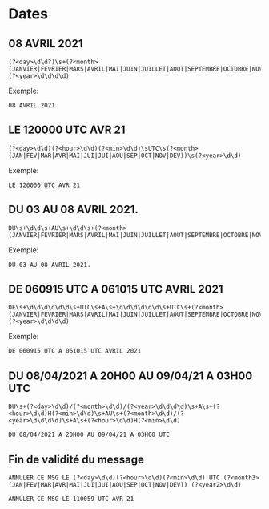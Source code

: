 
# Dates

## 08 AVRIL 2021

```
(?<day>\d\d?)\s+(?<month>(JANVIER|FEVRIER|MARS|AVRIL|MAI|JUIN|JUILLET|AOUT|SEPTEMBRE|OCTOBRE|NOVEMBRE|DECEMBRE))\s+(?<year>\d\d\d\d)
```

Exemple:
```
08 AVRIL 2021
```

## LE 120000 UTC AVR 21

```
(?<day>\d\d)(?<hour>\d\d)(?<min>\d\d)\sUTC\s(?<month>(JAN|FEV|MAR|AVR|MAI|JUI|JUI|AOU|SEP|OCT|NOV|DEV))\s(?<year>\d\d)
```

Exemple:
```
LE 120000 UTC AVR 21
```

## DU 03 AU 08 AVRIL 2021.

```
DU\s+\d\d\s+AU\s+\d\d\s+(?<month>(JANVIER|FEVRIER|MARS|AVRIL|MAI|JUIN|JUILLET|AOUT|SEPTEMBRE|OCTOBRE|NOVEMBRE|DECEMBRE))\s+\d\d\d\d
```

Exemple:
```
DU 03 AU 08 AVRIL 2021.
```

## DE 060915 UTC A 061015 UTC AVRIL 2021

```
DE\s+\d\d\d\d\d\d\s+UTC\s+A\s+\d\d\d\d\d\d\s+UTC\s+(?<month>(JANVIER|FEVRIER|MARS|AVRIL|MAI|JUIN|JUILLET|AOUT|SEPTEMBRE|OCTOBRE|NOVEMBRE|DECEMBRE))\s+(?<year>\d\d\d\d)
```

Exemple:
```
DE 060915 UTC A 061015 UTC AVRIL 2021
```

## DU 08/04/2021 A 20H00 AU 09/04/21 A 03H00 UTC

```
DU\s+(?<day>\d\d)/(?<month>\d\d)/(?<year>\d\d\d\d)\s+A\s+(?<hour>\d\d)H(?<min>\d\d)\s+AU\s+(?<month>\d\d)/(?<year>\d\d\d\d)\s+A\s+(?<hour>\d\d)H(?<min>\d\d)
```

```
DU 08/04/2021 A 20H00 AU 09/04/21 A 03H00 UTC
```

## Fin de validité du message
```
ANNULER CE MSG LE (?<day>\d\d)(?<hour>\d\d)(?<min>\d\d) UTC (?<month3>(JAN|FEV|MAR|AVR|MAI|JUI|JUI|AOU|SEP|OCT|NOV|DEV)) (?<year2>\d\d)
```

```
ANNULER CE MSG LE 110059 UTC AVR 21
```




